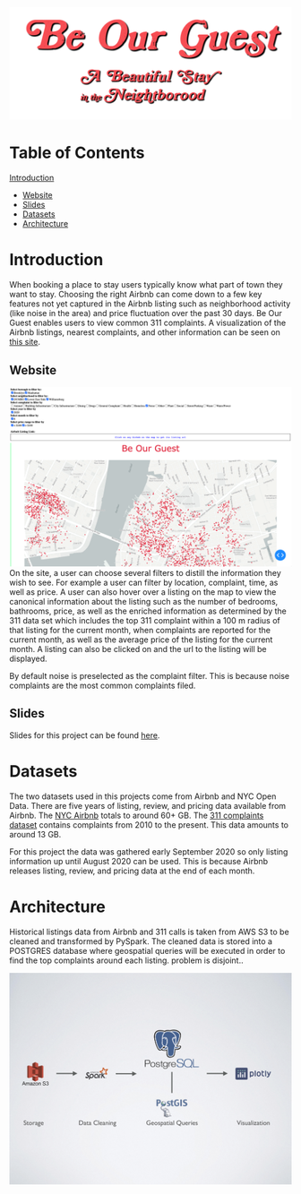 ![alt text](https://github.com/ednmolina/ABeautifulStayInTheNeighborhood/blob/master/images/Logo.png)

# Table of Contents
[Introduction](README.md#Introduction)
  * [Website](README.md#Website)
  * [Slides](README.md#Slides)
  * [Datasets](README.md#Datasets)
  * [Architecture](README.md#Architecture)

# Introduction
When booking a place to stay users typically know what part of town they want to stay. Choosing the right Airbnb can come down to a few key features not yet captured in the Airbnb listing such as neighborhood activity (like noise in the area) and price fluctuation over the past 30 days. Be Our Guest enables users to view common 311 complaints. A visualization of the Airbnb listings, nearest complaints, and other information can be seen on [this site](http://datapipe.space/).

## Website
![alt text](https://github.com/ednmolina/ABeautifulStayInTheNeighborhood/blob/master/images/SiteSC.png)
On the site, a user can choose several filters to distill the information they wish to see. For example a user can filter by location, complaint, time, as well as price. A user can also hover over a listing on the map to view the canonical information about the listing such as the number of bedrooms, bathrooms, price, as well as the enriched information as determined by the 311 data set which includes the top 311 complaint within a 100 m radius of that listing for the current month, when complaints are reported for the current month, as well as the average price of the listing for the current month. A listing can also be clicked on and the url to the listing will be displayed.

By default noise is preselected as the complaint filter. This is because noise complaints are the most common complaints filed.
## Slides
Slides for this project can be found [here](https://drive.google.com/file/d/1-TQZkxUxceVeY-Pso_QqxdlZ0znTqofb/view?usp=sharing).

# Datasets
The two datasets used in this projects come from Airbnb and NYC Open Data. There are five years of listing, review, and pricing data available from Airbnb. The [NYC Airbnb](http://insideairbnb.com/get-the-data.html) totals to around 60+ GB. The [311 complaints dataset](https://data.cityofnewyork.us/Social-Services/311-Service-Requests-from-2010-to-Present/erm2-nwe9) contains complaints from 2010 to the present. This data amounts to around 13 GB.

For this project the data was gathered early September 2020 so only listing information up until August 2020 can be used. This is because Airbnb releases listing, review, and pricing data at the end of each month.

# Architecture
Historical listings data from Airbnb and 311 calls is taken from AWS S3 to be cleaned and transformed by PySpark. The cleaned data is stored into a POSTGRES database where geospatial queries will be executed in order to find the top complaints around each listing. problem is disjoint..

![alt text](https://github.com/ednmolina/ABeautifulStayInTheNeighborhood/blob/master/images/Architecture.png)
